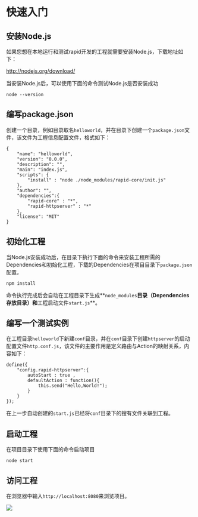 # 快速入门

## 安装Node.js

如果您想在本地运行和测试rapid开发的工程就需要安装Node.js，下载地址如下：

<http://nodejs.org/download/>

当安装Node.js后，可以使用下面的命令测试Node.js是否安装成功

	node --version

## 编写package.json

创建一个目录，例如目录取名`helloworld`，并在目录下创建一个`package.json`文件，该文件为工程信息配置文件，格式如下：

	{
    	"name": "helloworld",
    	"version": "0.0.0",
    	"description": "",
    	"main": "index.js",
    	"scripts": {
        	"install" : "node ./node_modules/rapid-core/init.js"
    	},
    	"author": "",
    	"dependencies":{
        	"rapid-core" : "*",
        	"rapid-httpserver" : "*"
    	},
    	"license": "MIT"
	} 
	


	
## 初始化工程

当Node.js安装成功后，在目录下执行下面的命令来安装工程所需的Dependencies和初始化工程，下载的Dependencies在项目目录下`package.json`配置。

	npm install 
	
命令执行完成后会自动在工程目录下生成**`node_modules`**目录（Dependencies存放目录）和**工程启动文件`start.js`**。

## 编写一个测试实例

在工程目录`helloworld`下新建`conf`目录，并在`conf`目录下创建`httpserver`的启动配置文件`http.conf.js`，该文件的主要作用是定义路由与Action的映射关系，内容如下：

	define({
    	"config.rapid-httpserver":{
       		autoStart : true ,
        	defaultAction : function(){
            	this.send("Hello,World!");
        	}
    	}
	});
	
在上一步自动创建的`start.js`已经将`conf`目录下的搜有文件关联到工程。

## 启动工程

在项目目录下使用下面的命令启动项目

	node start
	
## 访问工程

在浏览器中输入`http://localhost:8080`来浏览项目。

![](/md/images/helloworlddemo.png)

